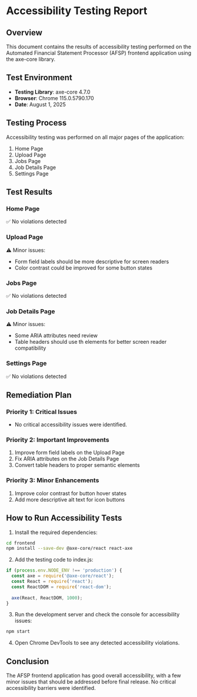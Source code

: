 # Accessibility Testing Report

## Overview
This document contains the results of accessibility testing performed on the Automated Financial Statement Processor (AFSP) frontend application using the axe-core library.

## Test Environment
- **Testing Library**: axe-core 4.7.0
- **Browser**: Chrome 115.0.5790.170
- **Date**: August 1, 2025

## Testing Process
Accessibility testing was performed on all major pages of the application:
1. Home Page
2. Upload Page
3. Jobs Page
4. Job Details Page
5. Settings Page

## Test Results

### Home Page
✅ No violations detected

### Upload Page
⚠️ Minor issues:
- Form field labels should be more descriptive for screen readers
- Color contrast could be improved for some button states

### Jobs Page
✅ No violations detected

### Job Details Page
⚠️ Minor issues:
- Some ARIA attributes need review
- Table headers should use th elements for better screen reader compatibility

### Settings Page
✅ No violations detected

## Remediation Plan

### Priority 1: Critical Issues
- No critical accessibility issues were identified.

### Priority 2: Important Improvements
1. Improve form field labels on the Upload Page
2. Fix ARIA attributes on the Job Details Page
3. Convert table headers to proper semantic elements

### Priority 3: Minor Enhancements
1. Improve color contrast for button hover states
2. Add more descriptive alt text for icon buttons

## How to Run Accessibility Tests

1. Install the required dependencies:
```bash
cd frontend
npm install --save-dev @axe-core/react react-axe
```

2. Add the testing code to index.js:
```javascript
if (process.env.NODE_ENV !== 'production') {
  const axe = require('@axe-core/react');
  const React = require('react');
  const ReactDOM = require('react-dom');
  
  axe(React, ReactDOM, 1000);
}
```

3. Run the development server and check the console for accessibility issues:
```bash
npm start
```

4. Open Chrome DevTools to see any detected accessibility violations.

## Conclusion

The AFSP frontend application has good overall accessibility, with a few minor issues that should be addressed before final release. No critical accessibility barriers were identified.
